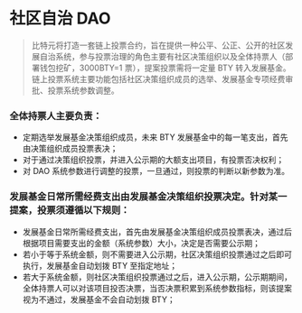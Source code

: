 # 社区自治 DAO

> 比特元将打造一套链上投票合约，旨在提供一种公平、公正、公开的社区发展自治系统，参与投票治理的角色主要有社区决策组织以及全体持票人（部署钱包挖矿，3000BTY=1 票），提案投票需将一定量 BTY 转入发展基金。
> 链上投票系统主要功能包括社区决策组织成员的选举、发展基金专项经费审批、投票系统参数调整。

### 全体持票人主要负责：

-   定期选举发展基金决策组织成员，未来 BTY 发展基金中的每一笔支出，首先由决策组织成员投票表决；
-   对于通过决策组织投票，并进入公示期的大额支出项目，有投票否决权利；
-   对 DAO 系统参数进行调整的投票，一旦通过，则投票的判断以新参数为准。

### 发展基金日常所需经费支出由发展基金决策组织投票决定。针对某一提案，投票须遵循以下规则：

-   发展基金日常所需经费支出，首先由发展基金决策组织成员投票表决，通过后根据项目需要支出的金额（系统参数）大小，决定是否需要公示期；
-   若小于等于系统金额，则不需要进入公示期，社区决策组织投票通过之后即可执行，发展基金自动划拨 BTY 至指定地址；
-   若大于系统金额，则社区决策组织投票通过之后，进入公示期，公示期期间，全体持票人可以对该项目投否决票，当否决票积累到系统参数指标，则该提案视为不通过，发展基金不会自动划拨 BTY；
